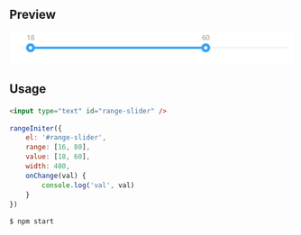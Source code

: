## Preview
![image](https://raw.githubusercontent.com/elegy7/range-slider/master/preview.png)
## Usage

```html
<input type="text" id="range-slider" />
```

```js
rangeIniter({
    el: '#range-slider',
    range: [16, 80],
    value: [18, 60],
    width: 480,
    onChange(val) {
        console.log('val', val)
    }
})
```

```bash
$ npm start
```

